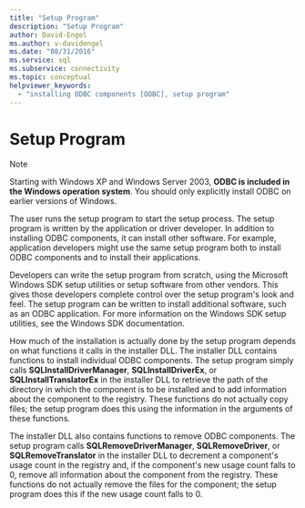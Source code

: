 ```yaml
---
title: "Setup Program"
description: "Setup Program"
author: David-Engel
ms.author: v-davidengel
ms.date: "08/31/2016"
ms.service: sql
ms.subservice: connectivity
ms.topic: conceptual
helpviewer_keywords:
  - "installing ODBC components [ODBC], setup program"
---
```

# Setup Program
> [!NOTE]  
> Starting with Windows XP and Windows Server 2003, **ODBC is included in the Windows operation system**. You should only explicitly install ODBC on earlier versions of Windows.  
  
 The user runs the setup program to start the setup process. The setup program is written by the application or driver developer. In addition to installing ODBC components, it can install other software. For example, application developers might use the same setup program both to install ODBC components and to install their applications.  
  
 Developers can write the setup program from scratch, using the Microsoft Windows SDK setup utilities or setup software from other vendors. This gives those developers complete control over the setup program's look and feel. The setup program can be written to install additional software, such as an ODBC application. For more information on the Windows SDK setup utilities, see the Windows SDK documentation.  
  
 How much of the installation is actually done by the setup program depends on what functions it calls in the installer DLL. The installer DLL contains functions to install individual ODBC components. The setup program simply calls **SQLInstallDriverManager**, **SQLInstallDriverEx**, or **SQLInstallTranslatorEx** in the installer DLL to retrieve the path of the directory in which the component is to be installed and to add information about the component to the registry. These functions do not actually copy files; the setup program does this using the information in the arguments of these functions.  
  
 The installer DLL also contains functions to remove ODBC components. The setup program calls **SQLRemoveDriverManager**, **SQLRemoveDriver**, or **SQLRemoveTranslator** in the installer DLL to decrement a component's usage count in the registry and, if the component's new usage count falls to 0, remove all information about the component from the registry. These functions do not actually remove the files for the component; the setup program does this if the new usage count falls to 0.
